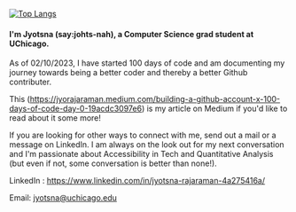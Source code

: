 [![Top Langs](https://github-readme-stats.vercel.app/api/top-langs/?username=JyotsnaRajaraman)](https://github.com/anuraghazra/github-readme-stats)


#### I'm Jyotsna (say:johts-nah), a Computer Science grad student at UChicago.

As of 02/10/2023, I have started 100 days of code and am documenting my journey towards being a better coder and thereby a better Github contributer.

This (https://jyorajaraman.medium.com/building-a-github-account-x-100-days-of-code-day-0-19acdc3097e6) is my article on Medium if you'd like to read about it some more! 

If you are looking for other ways to connect with me, send out a mail or a message on LinkedIn. I am always on the look out for my next conversation and I'm passionate about  Accessibility in Tech and Quantitative Analysis (but even if not, some conversation is better than none!). 

LinkedIn : https://www.linkedin.com/in/jyotsna-rajaraman-4a275416a/

Email: jyotsna@uchicago.edu 
